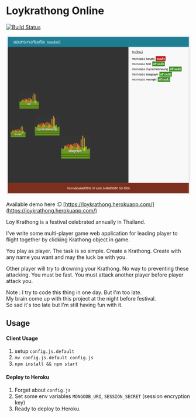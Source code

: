 Loykrathong Online
===

[![Build Status](https://travis-ci.org/neungkl/loykrathong-online.svg?branch=master)](https://travis-ci.org/neungkl/loykrathong-online)

<img src="preview.png" width="600">

Available demo here :D [https://loykrathong.herokuapp.com/](https://loykrathong.herokuapp.com/)

Loy Krathong is a festival celebrated annually in Thailand.

I've write some multi-player game web application for leading player
to flight together by clicking Krathong object in game.

You play as player. The task is so simple. Create a Krathong. Create with any name you want and may the luck be with you.

Other player will try to drowning your Krathong. No way to preventing these attacking. You must be fast. You must attack another player before player attack you.

Note :
I try to code this thing in one day. But I'm too late.<br>
My brain come up with this project at the night before festival.<br>
So sad it's too late but I'm still having fun with it.

## Usage

#### Client Usage

1. setup `config.js.default`
2. `mv config.js.default config.js`
3. `npm install && npm start`

#### Deploy to Heroku

1. Forget about `config.js`
2. Set some env variables `MONGODB_URI`, `SESSION_SECRET` (session encryption key)
3. Ready to deploy to Heroku.
